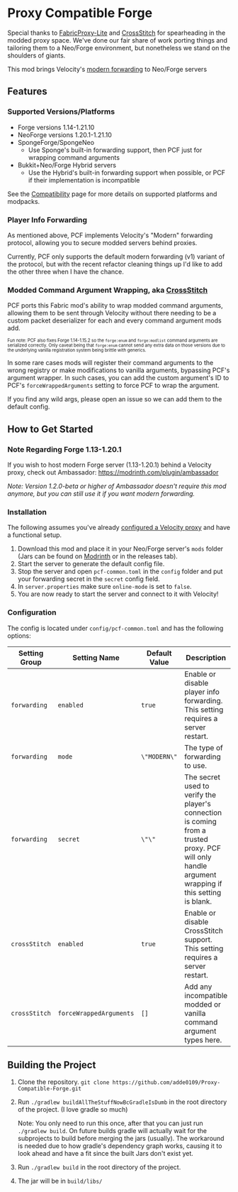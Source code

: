 # Proxy Compatible Forge

Special thanks to [FabricProxy-Lite](<https://github.com/OKTW-Network/FabricProxy-Lite>) and
[CrossStitch](<https://github.com/VelocityPowered/CrossStitch>) for spearheading in the modded proxy space. We've done
our fair share of work porting things and tailoring them to a Neo/Forge environment, but nonetheless we stand on the shoulders of giants.

This mod brings Velocity's [modern forwarding](<https://docs.papermc.io/velocity/player-information-forwarding>) to Neo/Forge servers

## Features

### Supported Versions/Platforms
- Forge versions 1.14-1.21.10
- NeoForge versions 1.20.1-1.21.10
- SpongeForge/SpongeNeo
  - Use Sponge's built-in forwarding support, then PCF just for wrapping command arguments
- Bukkit+Neo/Forge Hybrid servers
  - Use the Hybrid's built-in forwarding support when possible, or PCF if their implementation is incompatible

See the [Compatibility](https://github.com/adde0109/Proxy-Compatible-Forge/blob/main/docs/Compatibility.md) page for more details on supported platforms and modpacks.

### Player Info Forwarding

As mentioned above, PCF implements Velocity's "Modern" forwarding protocol, allowing you to secure modded servers behind proxies.

Currently, PCF only supports the default modern forwarding (v1) variant of the protocol, but with the recent refactor cleaning things up I'd like to add the other three when I have the chance.

### Modded Command Argument Wrapping, aka [CrossStitch](<https://github.com/VelocityPowered/CrossStitch>)

PCF ports this Fabric mod's ability to wrap modded command arguments, allowing them to be sent through Velocity without
there needing to be a custom packet deserializer for each and every command argument mods add.

<sub><sup>
Fun note: PCF also fixes Forge 1.14-1.15.2 so the `forge:enum` and `forge:modlist` command arguments are
serialized correctly. Only caveat being that `forge:enum` cannot send any extra data on those versions due to the
underlying vanilla registration system being brittle with generics.
</sup></sub>

In some rare cases mods will register their command arguments to the wrong registry or make modifications to vanilla
arguments, bypassing PCF's argument wrapper. In such cases, you can add the custom argument's ID to PCF's
`forceWrappedArguments` setting to force PCF to wrap the argument.

If you find any wild args, please open an issue so we can add them to the default config.

## How to Get Started

### Note Regarding Forge 1.13-1.20.1

If you wish to host modern Forge server (1.13-1.20.1) behind a Velocity proxy, check out Ambassador: <https://modrinth.com/plugin/ambassador>

*Note: Version 1.2.0-beta or higher of Ambassador doesn't require this mod anymore, but you can still use it if you want modern forwarding.*

### Installation

The following assumes you've already [configured a Velocity proxy](<https://docs.papermc.io/velocity/getting-started/>) and have a functional setup.

1. Download this mod and place it in your Neo/Forge server's `mods` folder (Jars can be found  on [Modrinth](<https://modrinth.com/mod/proxy-compatible-forge/versions>) or in the releases tab).
2. Start the server to generate the default config file.
3. Stop the server and open `pcf-common.toml` in the `config` folder and put your forwarding secret in the `secret` config field.
4. In `server.properties` make sure `online-mode` is set to `false`.
5. You are now ready to start the server and connect to it with Velocity!

### Configuration

The config is located under `config/pcf-common.toml` and has the following options:

| Setting Group | Setting Name            | Default Value | Description                                                                                                                                        |
|---------------|-------------------------|---------------|----------------------------------------------------------------------------------------------------------------------------------------------------|
| `forwarding`  | `enabled`               | `true`        | Enable or disable player info forwarding. This setting requires a server restart.                                                                  |
| `forwarding`  | `mode`                  | `\"MODERN\"`  | The type of forwarding to use.                                                                                                                     |
| `forwarding`  | `secret`                | `\"\"`        | The secret used to verify the player's connection is coming from a trusted proxy. PCF will only handle argument wrapping if this setting is blank. |
| `crossStitch` | `enabled`               | `true`        | Enable or disable CrossStitch support. This setting requires a server restart.                                                                     |
| `crossStitch` | `forceWrappedArguments` | `[]`          | Add any incompatible modded or vanilla command argument types here.                                                                                |

## Building the Project

1. Clone the repository. `git clone https://github.com/adde0109/Proxy-Compatible-Forge.git`

2. Run `./gradlew buildAllTheStuffNowBcGradleIsDumb` in the root directory of the project. (I love gradle so much)

    Note: You only need to run this once, after that you can just run `./gradlew build`. On future builds gradle will
    actually wait for the subprojects to build before merging the jars (usually). The workaround is needed due to how
    gradle's dependency graph works, causing it to look ahead and have a fit since the built Jars don't exist yet.

3. Run `./gradlew build` in the root directory of the project.

4. The jar will be in `build/libs/`
